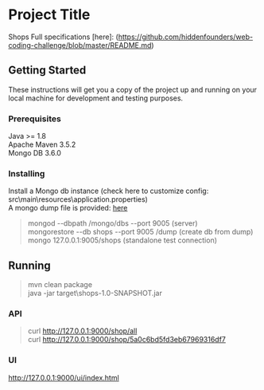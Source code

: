 # Project Title
Shops
Full specifications [here]: (https://github.com/hiddenfounders/web-coding-challenge/blob/master/README.md)

## Getting Started

These instructions will get you a copy of the project up and running on your local machine for development and testing purposes.

### Prerequisites

Java >= 1.8  
Apache Maven 3.5.2  
Mongo DB 3.6.0  


### Installing
Install a Mongo db instance (check here to customize config:  src\main\resources\application.properties)  
A mongo dump file is provided: [here](https://github.com/hiddenfounders/web-coding-challenge/blob/master/dump-shops.zip)

> mongod --dbpath /mongo/dbs  --port 9005             (server)  
> mongorestore  --db shops  --port 9005  /dump         (create db from dump)  
> mongo 127.0.0.1:9005/shops                           (standalone test connection)  

## Running
> mvn clean package  
> java -jar target\shops-1.0-SNAPSHOT.jar  

### API
> curl http://127.0.0.1:9000/shop/all  
> curl http://127.0.0.1:9000/shop/5a0c6bd5fd3eb67969316df7  

### UI
http://127.0.0.1:9000/ui/index.html
